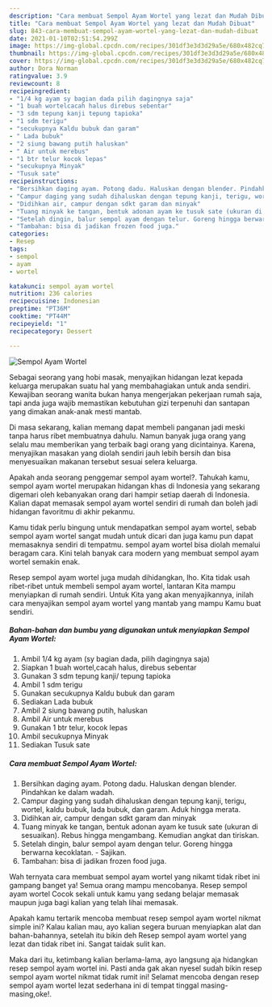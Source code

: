 ```yaml
---
description: "Cara membuat Sempol Ayam Wortel yang lezat dan Mudah Dibuat"
title: "Cara membuat Sempol Ayam Wortel yang lezat dan Mudah Dibuat"
slug: 843-cara-membuat-sempol-ayam-wortel-yang-lezat-dan-mudah-dibuat
date: 2021-01-10T02:51:54.299Z
image: https://img-global.cpcdn.com/recipes/301df3e3d3d29a5e/680x482cq70/sempol-ayam-wortel-foto-resep-utama.jpg
thumbnail: https://img-global.cpcdn.com/recipes/301df3e3d3d29a5e/680x482cq70/sempol-ayam-wortel-foto-resep-utama.jpg
cover: https://img-global.cpcdn.com/recipes/301df3e3d3d29a5e/680x482cq70/sempol-ayam-wortel-foto-resep-utama.jpg
author: Dora Norman
ratingvalue: 3.9
reviewcount: 8
recipeingredient:
- "1/4 kg ayam sy bagian dada pilih dagingnya saja"
- "1 buah wortelcacah halus direbus sebentar"
- "3 sdm tepung kanji tepung tapioka"
- "1 sdm terigu"
- "secukupnya Kaldu bubuk dan garam"
- " Lada bubuk"
- "2 siung bawang putih haluskan"
- " Air untuk merebus"
- "1 btr telur kocok lepas"
- "secukupnya Minyak"
- "Tusuk sate"
recipeinstructions:
- "Bersihkan daging ayam. Potong dadu. Haluskan dengan blender. Pindahkan ke dalam wadah."
- "Campur daging yang sudah dihaluskan dengan tepung kanji, terigu, wortel, kaldu bubuk, lada bubuk, dan garam. Aduk hingga merata."
- "Didihkan air, campur dengan sdkt garam dan minyak"
- "Tuang minyak ke tangan, bentuk adonan ayam ke tusuk sate (ukuran di sesuaikan). Rebus hingga mengambang. Kemudian angkat dan tiriskan."
- "Setelah dingin, balur sempol ayam dengan telur. Goreng hingga berwarna kecoklatan.  Sajikan."
- "Tambahan: bisa di jadikan frozen food juga."
categories:
- Resep
tags:
- sempol
- ayam
- wortel

katakunci: sempol ayam wortel 
nutrition: 236 calories
recipecuisine: Indonesian
preptime: "PT36M"
cooktime: "PT44M"
recipeyield: "1"
recipecategory: Dessert

---
```



![Sempol Ayam Wortel](https://img-global.cpcdn.com/recipes/301df3e3d3d29a5e/680x482cq70/sempol-ayam-wortel-foto-resep-utama.jpg)

Sebagai seorang yang hobi masak, menyajikan hidangan lezat kepada keluarga merupakan suatu hal yang membahagiakan untuk anda sendiri. Kewajiban seorang  wanita bukan hanya mengerjakan pekerjaan rumah saja, tapi anda juga wajib memastikan kebutuhan gizi terpenuhi dan santapan yang dimakan anak-anak mesti mantab.

Di masa  sekarang, kalian memang dapat membeli panganan jadi meski tanpa harus ribet membuatnya dahulu. Namun banyak juga orang yang selalu mau memberikan yang terbaik bagi orang yang dicintainya. Karena, menyajikan masakan yang diolah sendiri jauh lebih bersih dan bisa menyesuaikan makanan tersebut sesuai selera keluarga. 



Apakah anda seorang penggemar sempol ayam wortel?. Tahukah kamu, sempol ayam wortel merupakan hidangan khas di Indonesia yang sekarang digemari oleh kebanyakan orang dari hampir setiap daerah di Indonesia. Kalian dapat memasak sempol ayam wortel sendiri di rumah dan boleh jadi hidangan favoritmu di akhir pekanmu.

Kamu tidak perlu bingung untuk mendapatkan sempol ayam wortel, sebab sempol ayam wortel sangat mudah untuk dicari dan juga kamu pun dapat memasaknya sendiri di tempatmu. sempol ayam wortel bisa diolah memalui beragam cara. Kini telah banyak cara modern yang membuat sempol ayam wortel semakin enak.

Resep sempol ayam wortel juga mudah dihidangkan, lho. Kita tidak usah ribet-ribet untuk membeli sempol ayam wortel, lantaran Kita mampu menyiapkan di rumah sendiri. Untuk Kita yang akan menyajikannya, inilah cara menyajikan sempol ayam wortel yang mantab yang mampu Kamu buat sendiri.

<!--inarticleads1-->

##### Bahan-bahan dan bumbu yang digunakan untuk menyiapkan Sempol Ayam Wortel:

1. Ambil 1/4 kg ayam (sy bagian dada, pilih dagingnya saja)
1. Siapkan 1 buah wortel,cacah halus, direbus sebentar
1. Gunakan 3 sdm tepung kanji/ tepung tapioka
1. Ambil 1 sdm terigu
1. Gunakan secukupnya Kaldu bubuk dan garam
1. Sediakan  Lada bubuk
1. Ambil 2 siung bawang putih, haluskan
1. Ambil  Air untuk merebus
1. Gunakan 1 btr telur, kocok lepas
1. Ambil secukupnya Minyak
1. Sediakan Tusuk sate




<!--inarticleads2-->

##### Cara membuat Sempol Ayam Wortel:

1. Bersihkan daging ayam. Potong dadu. Haluskan dengan blender. Pindahkan ke dalam wadah.
1. Campur daging yang sudah dihaluskan dengan tepung kanji, terigu, wortel, kaldu bubuk, lada bubuk, dan garam. Aduk hingga merata.
1. Didihkan air, campur dengan sdkt garam dan minyak
1. Tuang minyak ke tangan, bentuk adonan ayam ke tusuk sate (ukuran di sesuaikan). Rebus hingga mengambang. Kemudian angkat dan tiriskan.
1. Setelah dingin, balur sempol ayam dengan telur. Goreng hingga berwarna kecoklatan.  - Sajikan.
1. Tambahan: bisa di jadikan frozen food juga.




Wah ternyata cara membuat sempol ayam wortel yang nikamt tidak ribet ini gampang banget ya! Semua orang mampu mencobanya. Resep sempol ayam wortel Cocok sekali untuk kamu yang sedang belajar memasak maupun juga bagi kalian yang telah lihai memasak.

Apakah kamu tertarik mencoba membuat resep sempol ayam wortel nikmat simple ini? Kalau kalian mau, ayo kalian segera buruan menyiapkan alat dan bahan-bahannya, setelah itu bikin deh Resep sempol ayam wortel yang lezat dan tidak ribet ini. Sangat taidak sulit kan. 

Maka dari itu, ketimbang kalian berlama-lama, ayo langsung aja hidangkan resep sempol ayam wortel ini. Pasti anda gak akan nyesel sudah bikin resep sempol ayam wortel nikmat tidak rumit ini! Selamat mencoba dengan resep sempol ayam wortel lezat sederhana ini di tempat tinggal masing-masing,oke!.

